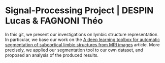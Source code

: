 # Signal-Processing Project | DESPIN Lucas & FAGNONI Théo
In this git, we present our investigations on lymbic structure representation.
In particular, we base our work on the <ins>A deep learning toolbox for automatic segmentation of subcortical limbic structures from MRI images</ins> article.
More precisely, we applied our segmentation tool to our own dataset, and proposed an analysis of the produced results.